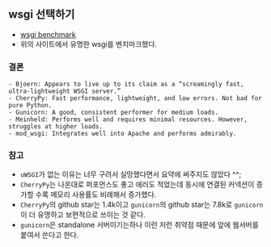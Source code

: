 ## wsgi 선택하기
- [wsgi benchmark](https://www.appdynamics.com/blog/engineering/a-performance-analysis-of-python-wsgi-servers-part-2/)
- 위의 사이트에서 유명한 wsgi를 벤치마크했다.

### 결론
```
- Bjoern: Appears to live up to its claim as a “screamingly fast, ultra-lightweight WSGI server.”
- CherryPy: Fast performance, lightweight, and low errors. Not bad for pure Python.
- Gunicorn: A good, consistent performer for medium loads.
- Meinheld: Performs well and requires minimal resources. However, struggles at higher loads.
- mod_wsgi: Integrates well into Apache and performs admirably.
```

### 참고
- `uWSGI`가 없는 이유는 너무 구려서 실망했다면서 요약에 써주지도 않았다 ^^;
- `CherryPy`는 나온대로 퍼포먼스도 좋고 에러도 적었는데 동시에 연결된 커넥션이 증가할 수록 메모리 사용률도 비례해서 증가했다.
- `CherryPy`의 github star는 1.4k이고 `gunicorn`의 github star는 7.8k로 `gunicorn`이 더 유명하고 보편적으로 쓰이는 것 같다.
- `gunicorn`은 standalone 서버이기는하나 이런 저런 취약점 때문에 앞에 웹서버를 붙여서 쓴다고 한다.
